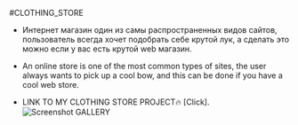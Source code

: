 #CLOTHING_STORE
- Интернет магазин один из самы распространенных видов сайтов, пользователь всегда хочет подобрать себе крутой лук, а сделать это можно если у вас есть крутой web магазин.

- An online store is one of the most common types of sites, the user always wants to pick up a cool bow, and this can be done if you have a cool web store.

- LINK TO MY CLOTHING STORE PROJECT🔥 [Click].
![Screenshot GALLERY](https://www.figma.com/file/dz6tMWEnqXl9ei6YFgzZQR/Fashion-Landing-Page-Template?node-id=0-1&t=9FO0l13FDAeHMM84-0)
